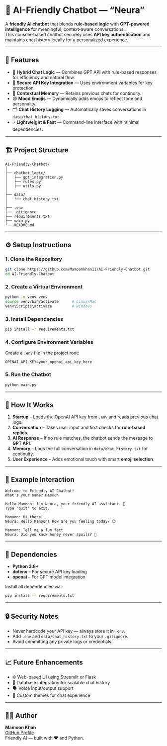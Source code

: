 # 🤖 AI-Friendly Chatbot — “Neura”

A **friendly AI chatbot** that blends **rule-based logic** with **GPT-powered intelligence** for meaningful, context-aware conversations.  
This console-based chatbot securely uses **API key authentication** and maintains chat history locally for a personalized experience.

---

## 🧩 Features

- 💬 **Hybrid Chat Logic** — Combines GPT API with rule-based responses for efficiency and natural flow.  
- 🔐 **Secure API Key Integration** — Uses environment variables for key protection.  
- 🧠 **Contextual Memory** — Retains previous chats for continuity.  
- 😄 **Mood Emojis** — Dynamically adds emojis to reflect tone and personality.  
- 🗂️ **Chat History Logging** — Automatically saves conversations in `data/chat_history.txt`.  
- ⚡ **Lightweight & Fast** — Command-line interface with minimal dependencies.

---

## 🏗️ Project Structure

```
AI-Friendly-Chatbot/
│
├── chatbot_logic/
│   ├── gpt_integration.py      
│   ├── rules.py                
│   ├── utils.py                
│
├── data/
│   └── chat_history.txt        
│
├── .env                        
├── .gitignore                  
├── requirements.txt            
├── main.py                     
└── README.md                   
```

---

## ⚙️ Setup Instructions

### 1. Clone the Repository
```bash
git clone https://github.com/Mamoonkhan11/AI-Friendly-Chatbot.git
cd AI-Friendly-Chatbot
```

### 2. Create a Virtual Environment
```bash
python -m venv venv
source venv/bin/activate      # Linux/Mac
venv\Scripts\activate         # Windows
```

### 3. Install Dependencies
```bash
pip install -r requirements.txt
```

### 4. Configure Environment Variables
Create a `.env` file in the project root:
```
OPENAI_API_KEY=your_openai_api_key_here
```

### 5. Run the Chatbot
```bash
python main.py
```

---

## 🧠 How It Works

1. **Startup** – Loads the OpenAI API key from `.env` and reads previous chat logs.  
2. **Conversation** – Takes user input and first checks for **rule-based replies**.  
3. **AI Response** – If no rule matches, the chatbot sends the message to **GPT API**.  
4. **Memory** – Logs the full conversation in `data/chat_history.txt` for continuity.  
5. **User Experience** – Adds emotional touch with smart **emoji selection**.

---

## 💬 Example Interaction

```
Welcome to Friendly AI Chatbot!
What's your name? Mamoon

Hello Mamoon! I'm Neura, your friendly AI assistant. 🌸
Type 'quit' to exit.

Mamoon: Hi there!
Neura: Hello Mamoon! How are you feeling today? 😊

Mamoon: Tell me a fun fact
Neura: Did you know honey never spoils? 🍯
```

---

## 🧰 Dependencies

- **Python 3.8+**
- **dotenv** – For secure API key loading  
- **openai** – For GPT model integration  

Install all dependencies via:
```bash
pip install -r requirements.txt
```

---

## 🔒 Security Notes

- Never hardcode your API key — always store it in `.env`.  
- Add `.env` and `data/chat_history.txt` to your `.gitignore`.  
- Avoid committing any private logs or credentials.

---

## 📈 Future Enhancements

- 🌐 Web-based UI using Streamlit or Flask  
- 💾 Database integration for scalable chat history  
- 🗣️ Voice input/output support  
- 🎨 Custom themes for chat experience  

---

## 🧑‍💻 Author

**Mamoon Khan**  
[GitHub Profile](https://github.com/Mamoonkhan11)  
Friendly AI — built with ❤️ and Python.
